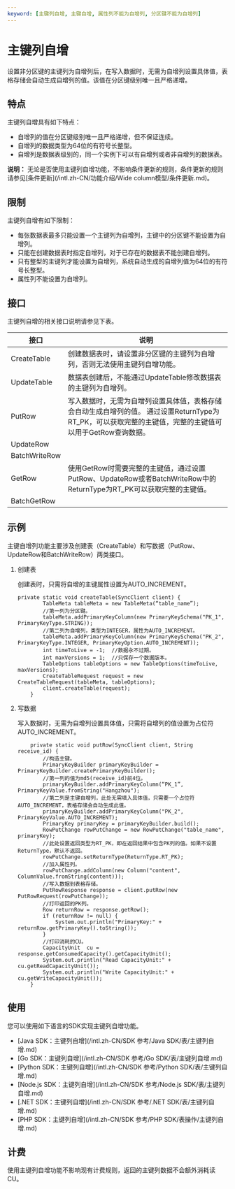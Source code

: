 ```yaml
---
keyword: [主键列自增, 主键自增, 属性列不能为自增列, 分区键不能为自增列]
---
```


# 主键列自增

设置非分区键的主键列为自增列后，在写入数据时，无需为自增列设置具体值，表格存储会自动生成自增列的值。该值在分区键级别唯一且严格递增。

## 特点

主键列自增具有如下特点：

-   自增列的值在分区键级别唯一且严格递增，但不保证连续。
-   自增列的数据类型为64位的有符号长整型。
-   自增列是数据表级别的，同一个实例下可以有自增列或者非自增列的数据表。

**说明：** 无论是否使用主键列自增功能，不影响条件更新的规则，条件更新的规则请参见[条件更新](/intl.zh-CN/功能介绍/Wide column模型/条件更新.md)。

## 限制

主键列自增有如下限制：

-   每张数据表最多只能设置一个主键列为自增列，主键中的分区键不能设置为自增列。
-   只能在创建数据表时指定自增列，对于已存在的数据表不能创建自增列。
-   只有整型的主键列才能设置为自增列，系统自动生成的自增列值为64位的有符号长整型。
-   属性列不能设置为自增列。

## 接口

主键列自增的相关接口说明请参见下表。

|接口|说明|
|--|--|
|CreateTable|创建数据表时，请设置非分区键的主键列为自增列，否则无法使用主键列自增功能。|
|UpdateTable|数据表创建后，不能通过UpdateTable修改数据表的主键列为自增列。|
|PutRow|写入数据时，无需为自增列设置具体值，表格存储会自动生成自增列的值。 通过设置ReturnType为RT\_PK，可以获取完整的主键值，完整的主键值可以用于GetRow查询数据。 |
|UpdateRow|
|BatchWriteRow|
|GetRow|使用GetRow时需要完整的主键值，通过设置PutRow、UpdateRow或者BatchWriteRow中的ReturnType为RT\_PK可以获取完整的主键值。|
|BatchGetRow|

## 示例

主键自增列功能主要涉及创建表（CreateTable）和写数据（PutRow、UpdateRow和BatchWriteRow）两类接口。

1.  创建表

    创建表时，只需将自增的主键属性设置为AUTO\_INCREMENT。

    ```
    private static void createTable(SyncClient client) {
            TableMeta tableMeta = new TableMeta(“table_name”);
            //第一列为分区键。
            tableMeta.addPrimaryKeyColumn(new PrimaryKeySchema("PK_1", PrimaryKeyType.STRING));
            //第二列为自增列，类型为INTEGER，属性为AUTO_INCREMENT。
            tableMeta.addPrimaryKeyColumn(new PrimaryKeySchema("PK_2", PrimaryKeyType.INTEGER, PrimaryKeyOption.AUTO_INCREMENT));
            int timeToLive = -1;  //数据永不过期。
            int maxVersions = 1;  //只保存一个数据版本。
            TableOptions tableOptions = new TableOptions(timeToLive, maxVersions);
            CreateTableRequest request = new CreateTableRequest(tableMeta, tableOptions);
            client.createTable(request);
        }
    ```

2.  写数据

    写入数据时，无需为自增列设置具体值，只需将自增列的值设置为占位符AUTO\_INCREMENT。

    ```
        private static void putRow(SyncClient client, String receive_id) {
            //构造主键。
            PrimaryKeyBuilder primaryKeyBuilder = PrimaryKeyBuilder.createPrimaryKeyBuilder();
            //第一列的值为md5(receive_id)前4位。
            primaryKeyBuilder.addPrimaryKeyColumn(“PK_1”, PrimaryKeyValue.fromString("Hangzhou");
            //第二列是主键自增列，此处无需填入具体值，只需要一个占位符AUTO_INCREMENT，表格存储会自动生成此值。
            primaryKeyBuilder.addPrimaryKeyColumn("PK_2", PrimaryKeyValue.AUTO_INCREMENT);
            PrimaryKey primaryKey = primaryKeyBuilder.build();
            RowPutChange rowPutChange = new RowPutChange("table_name", primaryKey);
            //此处设置返回类型为RT_PK，即在返回结果中包含PK列的值。如果不设置ReturnType，默认不返回。
            rowPutChange.setReturnType(ReturnType.RT_PK);
            //加入属性列。
            rowPutChange.addColumn(new Column("content", ColumnValue.fromString(content)));
            //写入数据到表格存储。
            PutRowResponse response = client.putRow(new PutRowRequest(rowPutChange));
            //打印返回的PK列。
            Row returnRow = response.getRow();
            if (returnRow != null) {
                System.out.println("PrimaryKey:" + returnRow.getPrimaryKey().toString());
            }
            //打印消耗的CU。
            CapacityUnit  cu = response.getConsumedCapacity().getCapacityUnit();
            System.out.println("Read CapacityUnit:" + cu.getReadCapacityUnit());
            System.out.println("Write CapacityUnit:" + cu.getWriteCapacityUnit());
        }
    ```


## 使用

您可以使用如下语言的SDK实现主键列自增功能。

-   [Java SDK：主键列自增](/intl.zh-CN/SDK 参考/Java SDK/表/主键列自增.md)
-   [Go SDK：主键列自增](/intl.zh-CN/SDK 参考/Go SDK/表/主键列自增.md)
-   [Python SDK：主键列自增](/intl.zh-CN/SDK 参考/Python SDK/表/主键列自增.md)
-   [Node.js SDK：主键列自增](/intl.zh-CN/SDK 参考/Node.js SDK/表/主键列自增.md)
-   [.NET SDK：主键列自增](/intl.zh-CN/SDK 参考/.NET SDK/表/主键列自增.md)
-   [PHP SDK：主键列自增](/intl.zh-CN/SDK 参考/PHP SDK/表操作/主键列自增.md)

## 计费

使用主键列自增功能不影响现有计费规则，返回的主键列数据不会额外消耗读CU。

